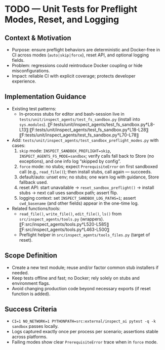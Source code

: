 # TODO — Unit Tests for Preflight Modes, Reset, and Logging

## Context & Motivation
- Purpose: ensure preflight behaviors are deterministic and Docker-free in CI across modes (`auto|skip|force`), reset API, and optional logging fields.
- Problem: regressions could reintroduce Docker coupling or hide misconfigurations.
- Impact: reliable CI with explicit coverage; protects developer experience.

## Implementation Guidance
- Existing test patterns:
  - In-process stubs for editor and bash-session live in `tests/unit/inspect_agents/test_fs_sandbox.py` (install into `sys.modules`). 〖F:tests/unit/inspect_agents/test_fs_sandbox.py†L8-L13〗 〖F:tests/unit/inspect_agents/test_fs_sandbox.py†L18-L28〗 〖F:tests/unit/inspect_agents/test_fs_sandbox.py†L70-L78〗
- Add: `tests/unit/inspect_agents/test_sandbox_preflight_modes.py` with cases:
  1) `skip` mode: `INSPECT_SANDBOX_PREFLIGHT=skip`, `INSPECT_AGENTS_FS_MODE=sandbox`; verify calls fall back to Store (no exceptions), and one info log “skipped by config”.
  2) `force` mode: no stubs; expect `PrerequisiteError` on first sandboxed call (e.g., `read_file()`); then install stubs, call again — succeeds.
  3) default/auto: unset env; no stubs; one warn log with guidance, Store fallback used.
  4) reset API: start unavailable → `reset_sandbox_preflight()` → install stubs → next call uses sandbox path; assert flip.
  5) logging context: set `INSPECT_SANDBOX_LOG_PATHS=1`; assert `cwd_basename` (and other fields) appear in the one-time log.
- Related functions/tools:
  - `read_file()`, `write_file()`, `edit_file()`, `ls()` from `src/inspect_agents/tools.py` (wrappers). 〖F:src/inspect_agents/tools.py†L520-L585〗 〖F:src/inspect_agents/tools.py†L463-L500〗
  - Preflight helper in `src/inspect_agents/tools_files.py` (target of reset).

## Scope Definition
- Create a new test module; reuse and/or factor common stub installers if needed.
- Keep tests offline and fast; no Docker; rely solely on stubs and environment flags.
- Avoid changing production code beyond necessary exports (if reset function is added).

## Success Criteria
- `CI=1 NO_NETWORK=1 PYTHONPATH=src:external/inspect_ai pytest -q -k sandbox` passes locally.
- Logs captured exactly once per process per scenario; assertions stable across platforms.
- Failing modes show clear `PrerequisiteError` trace when in `force` mode.

